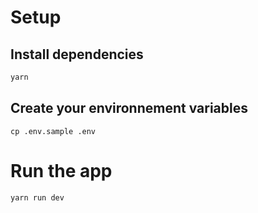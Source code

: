 # Setup

## Install dependencies

```sh
yarn
```

## Create your environnement variables

```
cp .env.sample .env
```

# Run the app

```sh
yarn run dev
```
